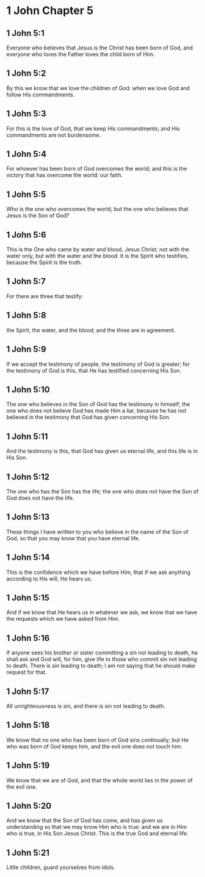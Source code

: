 # 1 John Chapter 5

## 1 John 5:1

Everyone who believes that Jesus is the Christ has been born of God, and everyone who loves the Father loves the child born of Him.

## 1 John 5:2

By this we know that we love the children of God: when we love God and follow His commandments.

## 1 John 5:3

For this is the love of God, that we keep His commandments; and His commandments are not burdensome.

## 1 John 5:4

For whoever has been born of God overcomes the world; and this is the victory that has overcome the world: our faith.

## 1 John 5:5

Who is the one who overcomes the world, but the one who believes that Jesus is the Son of God?

## 1 John 5:6

This is the One who came by water and blood, Jesus Christ; not with the water only, but with the water and the blood. It is the Spirit who testifies, because the Spirit is the truth.

## 1 John 5:7

For there are three that testify:

## 1 John 5:8

the Spirit, the water, and the blood; and the three are in agreement.

## 1 John 5:9

If we accept the testimony of people, the testimony of God is greater; for the testimony of God is this, that He has testified concerning His Son.

## 1 John 5:10

The one who believes in the Son of God has the testimony in himself; the one who does not believe God has made Him a liar, because he has not believed in the testimony that God has given concerning His Son.

## 1 John 5:11

And the testimony is this, that God has given us eternal life, and this life is in His Son.

## 1 John 5:12

The one who has the Son has the life; the one who does not have the Son of God does not have the life.

## 1 John 5:13

These things I have written to you who believe in the name of the Son of God, so that you may know that you have eternal life.

## 1 John 5:14

This is the confidence which we have before Him, that if we ask anything according to His will, He hears us.

## 1 John 5:15

And if we know that He hears us in whatever we ask, we know that we have the requests which we have asked from Him.

## 1 John 5:16

If anyone sees his brother or sister committing a sin not leading to death, he shall ask and God will, for him, give life to those who commit sin not leading to death. There is sin leading to death; I am not saying that he should make request for that.

## 1 John 5:17

All unrighteousness is sin, and there is sin not leading to death.

## 1 John 5:18

We know that no one who has been born of God sins continually; but He who was born of God keeps him, and the evil one does not touch him.

## 1 John 5:19

We know that we are of God, and that the whole world lies in the power of the evil one.

## 1 John 5:20

And we know that the Son of God has come, and has given us understanding so that we may know Him who is true; and we are in Him who is true, in His Son Jesus Christ. This is the true God and eternal life.

## 1 John 5:21

Little children, guard yourselves from idols.
